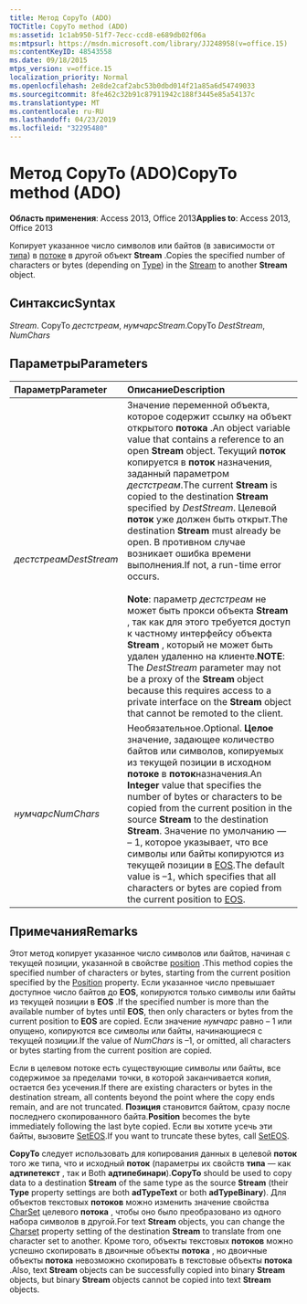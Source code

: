 ```yaml
---
title: Метод CopyTo (ADO)
TOCTitle: CopyTo method (ADO)
ms:assetid: 1c1ab950-51f7-7ecc-ccd8-e689db02f06a
ms:mtpsurl: https://msdn.microsoft.com/library/JJ248958(v=office.15)
ms:contentKeyID: 48543558
ms.date: 09/18/2015
mtps_version: v=office.15
localization_priority: Normal
ms.openlocfilehash: 2e8de2caf2abc53b0dbd014f21a85a6d54749033
ms.sourcegitcommit: 8fe462c32b91c87911942c188f3445e85a54137c
ms.translationtype: MT
ms.contentlocale: ru-RU
ms.lasthandoff: 04/23/2019
ms.locfileid: "32295480"
---
```

# <a name="copyto-method-ado"></a><span data-ttu-id="9dbc7-102">Метод CopyTo (ADO)</span><span class="sxs-lookup"><span data-stu-id="9dbc7-102">CopyTo method (ADO)</span></span>

<span data-ttu-id="9dbc7-103">**Область применения**: Access 2013, Office 2013</span><span class="sxs-lookup"><span data-stu-id="9dbc7-103">**Applies to**: Access 2013, Office 2013</span></span>

<span data-ttu-id="9dbc7-104">Копирует указанное число символов или байтов (в зависимости от [типа](type-property-ado-stream.md)) в [потоке](stream-object-ado.md) в другой объект **Stream** .</span><span class="sxs-lookup"><span data-stu-id="9dbc7-104">Copies the specified number of characters or bytes (depending on [Type](type-property-ado-stream.md)) in the [Stream](stream-object-ado.md) to another **Stream** object.</span></span>

## <a name="syntax"></a><span data-ttu-id="9dbc7-105">Синтаксис</span><span class="sxs-lookup"><span data-stu-id="9dbc7-105">Syntax</span></span>

<span data-ttu-id="9dbc7-106">*Stream*. CopyTo *дестстреам*, *нумчарс*</span><span class="sxs-lookup"><span data-stu-id="9dbc7-106">*Stream*.CopyTo *DestStream*, *NumChars*</span></span>

## <a name="parameters"></a><span data-ttu-id="9dbc7-107">Параметры</span><span class="sxs-lookup"><span data-stu-id="9dbc7-107">Parameters</span></span>

|<span data-ttu-id="9dbc7-108">Параметр</span><span class="sxs-lookup"><span data-stu-id="9dbc7-108">Parameter</span></span>|<span data-ttu-id="9dbc7-109">Описание</span><span class="sxs-lookup"><span data-stu-id="9dbc7-109">Description</span></span>|
|:--------|:----------|
|<span data-ttu-id="9dbc7-110">*дестстреам*</span><span class="sxs-lookup"><span data-stu-id="9dbc7-110">*DestStream*</span></span> |<span data-ttu-id="9dbc7-111">Значение переменной объекта, которое содержит ссылку на объект открытого **потока** .</span><span class="sxs-lookup"><span data-stu-id="9dbc7-111">An object variable value that contains a reference to an open **Stream** object.</span></span> <span data-ttu-id="9dbc7-112">Текущий **поток** копируется в **поток** назначения, заданный параметром *дестстреам*.</span><span class="sxs-lookup"><span data-stu-id="9dbc7-112">The current **Stream** is copied to the destination **Stream** specified by *DestStream*.</span></span> <span data-ttu-id="9dbc7-113">Целевой **поток** уже должен быть открыт.</span><span class="sxs-lookup"><span data-stu-id="9dbc7-113">The destination **Stream** must already be open.</span></span> <span data-ttu-id="9dbc7-114">В противном случае возникает ошибка времени выполнения.</span><span class="sxs-lookup"><span data-stu-id="9dbc7-114">If not, a run-time error occurs.</span></span><br/><br/><span data-ttu-id="9dbc7-115">**Note**: параметр *дестстреам* не может быть прокси объекта **Stream** , так как для этого требуется доступ к частному интерфейсу объекта **Stream** , который не может быть удален удаленно на клиенте.</span><span class="sxs-lookup"><span data-stu-id="9dbc7-115">**NOTE**: The *DestStream* parameter may not be a proxy of the **Stream** object because this requires access to a private interface on the **Stream** object that cannot be remoted to the client.</span></span>|
|<span data-ttu-id="9dbc7-116">*нумчарс*</span><span class="sxs-lookup"><span data-stu-id="9dbc7-116">*NumChars*</span></span> |<span data-ttu-id="9dbc7-117">Необязательное.</span><span class="sxs-lookup"><span data-stu-id="9dbc7-117">Optional.</span></span> <span data-ttu-id="9dbc7-118">**Целое** значение, задающее количество байтов или символов, копируемых из текущей позиции в исходном **потоке** в **поток**назначения.</span><span class="sxs-lookup"><span data-stu-id="9dbc7-118">An **Integer** value that specifies the number of bytes or characters to be copied from the current position in the source **Stream** to the destination **Stream**.</span></span> <span data-ttu-id="9dbc7-119">Значение по умолчанию — – 1, которое указывает, что все символы или байты копируются из текущей позиции в [EOS](eos-property-ado.md).</span><span class="sxs-lookup"><span data-stu-id="9dbc7-119">The default value is –1, which specifies that all characters or bytes are copied from the current position to [EOS](eos-property-ado.md).</span></span>|

## <a name="remarks"></a><span data-ttu-id="9dbc7-120">Примечания</span><span class="sxs-lookup"><span data-stu-id="9dbc7-120">Remarks</span></span>

<span data-ttu-id="9dbc7-121">Этот метод копирует указанное число символов или байтов, начиная с текущей позиции, указанной в свойстве [position](position-property-ado.md) .</span><span class="sxs-lookup"><span data-stu-id="9dbc7-121">This method copies the specified number of characters or bytes, starting from the current position specified by the [Position](position-property-ado.md) property.</span></span> <span data-ttu-id="9dbc7-122">Если указанное число превышает доступное число байтов до **EOS**, копируются только символы или байты из текущей позиции в **EOS** .</span><span class="sxs-lookup"><span data-stu-id="9dbc7-122">If the specified number is more than the available number of bytes until **EOS**, then only characters or bytes from the current position to **EOS** are copied.</span></span> <span data-ttu-id="9dbc7-123">Если значение *нумчарс* равно – 1 или опущено, копируются все символы или байты, начинающиеся с текущей позиции.</span><span class="sxs-lookup"><span data-stu-id="9dbc7-123">If the value of *NumChars* is –1, or omitted, all characters or bytes starting from the current position are copied.</span></span>

<span data-ttu-id="9dbc7-124">Если в целевом потоке есть существующие символы или байты, все содержимое за пределами точки, в которой заканчивается копия, остается без усечения.</span><span class="sxs-lookup"><span data-stu-id="9dbc7-124">If there are existing characters or bytes in the destination stream, all contents beyond the point where the copy ends remain, and are not truncated.</span></span> <span data-ttu-id="9dbc7-125">**Позиция** становится байтом, сразу после последнего скопированного байта.</span><span class="sxs-lookup"><span data-stu-id="9dbc7-125">**Position** becomes the byte immediately following the last byte copied.</span></span> <span data-ttu-id="9dbc7-126">Если вы хотите усечь эти байты, вызовите [SetEOS](seteos-method-ado.md).</span><span class="sxs-lookup"><span data-stu-id="9dbc7-126">If you want to truncate these bytes, call [SetEOS](seteos-method-ado.md).</span></span>

<span data-ttu-id="9dbc7-127">**CopyTo** следует использовать для копирования данных в целевой **поток** того же типа, что и исходный **поток** (параметры их свойств **типа** — как **адтипетекст** , так и Both **адтипебинари**).</span><span class="sxs-lookup"><span data-stu-id="9dbc7-127">**CopyTo** should be used to copy data to a destination **Stream** of the same type as the source **Stream** (their **Type** property settings are both **adTypeText** or both **adTypeBinary**).</span></span> <span data-ttu-id="9dbc7-128">Для объектов текстовых **потоков** можно изменить значение свойства [CharSet](charset-property-ado.md) целевого **потока** , чтобы оно было преобразовано из одного набора символов в другой.</span><span class="sxs-lookup"><span data-stu-id="9dbc7-128">For text **Stream** objects, you can change the [Charset](charset-property-ado.md) property setting of the destination **Stream** to translate from one character set to another.</span></span> <span data-ttu-id="9dbc7-129">Кроме того, объекты текстовых **потоков** можно успешно скопировать в двоичные объекты **потока** , но двоичные объекты **потока** невозможно скопировать в текстовые объекты **потока** .</span><span class="sxs-lookup"><span data-stu-id="9dbc7-129">Also, text **Stream** objects can be successfully copied into binary **Stream** objects, but binary **Stream** objects cannot be copied into text **Stream** objects.</span></span>


